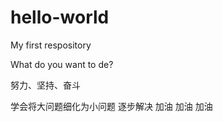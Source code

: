 # hello-world
My first respository

What do you want to de?

努力、坚持、奋斗

学会将大问题细化为小问题   逐步解决   加油  加油  加油
